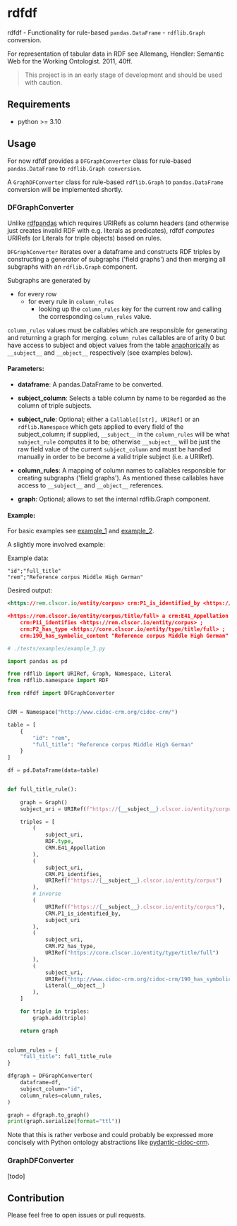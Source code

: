 # rdfdf

rdfdf - Functionality for rule-based `pandas.DataFrame` - `rdflib.Graph` conversion.

For representation of tabular data in RDF see Allemang, Hendler: Semantic Web for the Working Ontologist. 2011, 40ff.

> This project is in an early stage of development and should be used with caution.

## Requirements

* python >= 3.10

## Usage

For now rdfdf provides a `DFGraphConverter` class for rule-based `pandas.DataFrame` to `rdflib.Graph conversion`. 

A `GraphDFConverter` class for rule-based `rdflib.Graph` to `pandas.DataFrame` conversion will be implemented shortly.

### DFGraphConverter

Unlike [rdfpandas](https://github.com/cadmiumkitty/rdfpandas/) which requires URIRefs as column headers (and otherwise just creates invalid RDF with e.g. literals as predicates), rdfdf *computes* URIRefs (or Literals for triple objects) based on rules.

`DFGraphConverter` iterates over a dataframe and constructs RDF triples by constructing a generator of subgraphs ('field graphs') and then merging all subgraphs with an `rdflib.Graph` component.

Subgraphs are generated by

- for every row
  - for every rule in `column_rules`
    - looking up the `column_rules` key for the current row and calling the corresponding `column_rules` value.
	
`column_rules` values must be callables which are responsible for generating and returning a graph for merging.
`column_rules` callables are of arity 0 but have access to subject and object values from the table [anaphorically](https://en.wikipedia.org/wiki/Anaphoric_macro) as `__subject__` and `__object__` respectively (see examples below).

#### Parameters:

- **dataframe**: A pandas.DataFrame to be converted.

- **subject_column**: Selects a table column by name to be regarded as the column of triple subjects.

- **subject_rule**: Optional; either a `Callable[[str], URIRef]` or an `rdflib.Namespace` which gets applied to every field of the subject_column; 
if supplied, `__subject__` in the `column_rules` will be what `subject_rule` computes it to be; otherwise `__subject__` will be just the raw field value of the current `subject_column` and must be handled manually in order to be become a valid triple subject (i.e. a URIRef).

- **column_rules**: A mapping of column names to callables responsible for creating subgraphs ('field graphs'). As mentioned these callables have access to `__subject__` and `__object__` references.

- **graph**: Optional; allows to set the internal rdflib.Graph component.

#### Example:

For basic examples see [example_1](`./tests/examples/example_1.py`) and [example_2](`./tests/examples/example_2.py`).

A slightly more involved example:

Example data:

```csv
"id";"full_title"
"rem";"Reference corpus Middle High German"
```

Desired output:

```rdf
<https://rem.clscor.io/entity/corpus> crm:P1_is_identified_by <https://rem.clscor.io/entity/corpus/title/full> . 

<https://rem.clscor.io/entity/corpus/title/full> a crm:E41_Appellation ; 
    crm:P1i_identifies <https://rem.clscor.io/entity/corpus> ; 
    crm:P2_has_type <https://core.clscor.io/entity/type/title/full> ; 
    crm:190_has_symbolic_content "Reference corpus Middle High German" .
```

```python
# ./tests/examples/example_3.py

import pandas as pd

from rdflib import URIRef, Graph, Namespace, Literal
from rdflib.namespace import RDF

from rdfdf import DFGraphConverter


CRM = Namespace("http://www.cidoc-crm.org/cidoc-crm/")

table = [
    {
        "id": "rem",
        "full_title": "Reference corpus Middle High German"
    }
]

df = pd.DataFrame(data=table)


def full_title_rule():
    
    graph = Graph()
    subject_uri = URIRef(f"https://{__subject__}.clscor.io/entity/corpus/title/full")

    triples = [
        (
            subject_uri,
            RDF.type,
            CRM.E41_Appellation
        ),
        (
            subject_uri,
            CRM.P1_identifies,
            URIRef(f"https://{__subject__}.clscor.io/entity/corpus")
        ),
        # inverse
        (
            URIRef(f"https://{__subject__}.clscor.io/entity/corpus"),
            CRM.P1_is_identified_by,
            subject_uri
        ),
        (
            subject_uri,
            CRM.P2_has_type,
            URIRef("https://core.clscor.io/entity/type/title/full")
        ),
        (
            subject_uri,
            URIRef("http://www.cidoc-crm.org/cidoc-crm/190_has_symbolic_content"),
            Literal(__object__)
        ),
    ]

    for triple in triples:
        graph.add(triple)

    return graph

    
column_rules = {
    "full_title": full_title_rule
}

dfgraph = DFGraphConverter(
    dataframe=df,
    subject_column="id",
    column_rules=column_rules,
)

graph = dfgraph.to_graph()
print(graph.serialize(format="ttl"))
```

Note that this is rather verbose and could probably be expressed more concisely with Python ontology abstractions like [pydantic-cidoc-crm](https://pypi.org/project/pydantic-cidoc-crm/).


### GraphDFConverter
[todo]

## Contribution

Please feel free to open issues or pull requests.

